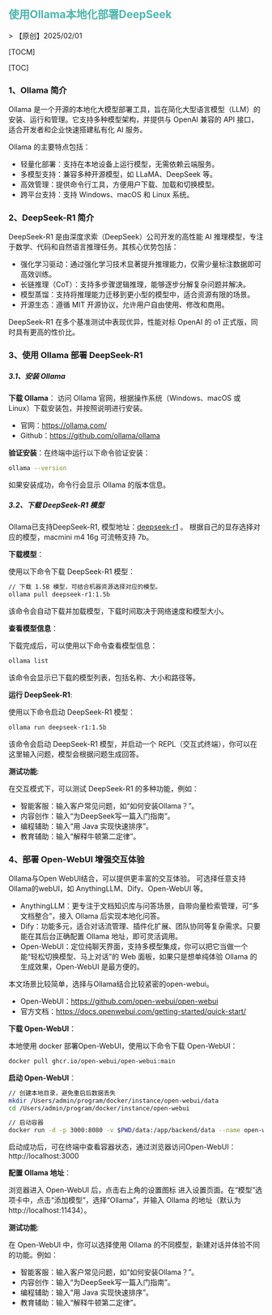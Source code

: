 <h2 style="color:#4db6ac !important" >使用Ollama本地化部署DeepSeek</h2>
> 【原创】2025/02/01

[TOCM]

[TOC]

### 1、Ollama 简介
Ollama 是一个开源的本地化大模型部署工具，旨在简化大型语言模型（LLM）的安装、运行和管理。它支持多种模型架构，并提供与 OpenAI 兼容的 API 接口，适合开发者和企业快速搭建私有化 AI 服务。

Ollama 的主要特点包括：
- 轻量化部署：支持在本地设备上运行模型，无需依赖云端服务。
- 多模型支持：兼容多种开源模型，如 LLaMA、DeepSeek 等。
- 高效管理：提供命令行工具，方便用户下载、加载和切换模型。
- 跨平台支持：支持 Windows、macOS 和 Linux 系统。

### 2、DeepSeek-R1 简介

DeepSeek-R1 是由深度求索（DeepSeek）公司开发的高性能 AI 推理模型，专注于数学、代码和自然语言推理任务。其核心优势包括：

- 强化学习驱动：通过强化学习技术显著提升推理能力，仅需少量标注数据即可高效训练。
- 长链推理（CoT）：支持多步骤逻辑推理，能够逐步分解复杂问题并解决。
- 模型蒸馏：支持将推理能力迁移到更小型的模型中，适合资源有限的场景。
- 开源生态：遵循 MIT 开源协议，允许用户自由使用、修改和商用。

DeepSeek-R1 在多个基准测试中表现优异，性能对标 OpenAI 的 o1 正式版，同时具有更高的性价比。

### 3、使用 Ollama 部署 DeepSeek-R1

##### 3.1、安装 Ollama

**下载 Ollama**： 访问 Ollama 官网，根据操作系统（Windows、macOS 或 Linux）下载安装包，并按照说明进行安装。
- 官网：https://ollama.com/
- Github：https://github.com/ollama/ollama

**验证安装**：在终端中运行以下命令验证安装：
```bash
ollama --version
```
如果安装成功，命令行会显示 Ollama 的版本信息。

##### 3.2、下载 DeepSeek-R1 模型

Ollama已支持DeepSeek-R1, 模型地址：[deepseek-r1](https://ollama.com/library/deepseek-r1) 。
根据自己的显存选择对应的模型，macmini m4 16g 可流畅支持 7b。

**下载模型**：

使用以下命令下载 DeepSeek-R1 模型：
```bash
// 下载 1.5B 模型，可结合机器资源选择对应的模型。
ollama pull deepseek-r1:1.5b
```
该命令会自动下载并加载模型，下载时间取决于网络速度和模型大小。

**查看模型信息**：

下载完成后，可以使用以下命令查看模型信息：
```bash
ollama list
```
该命令会显示已下载的模型列表，包括名称、大小和路径等。

**运行 DeepSeek-R1**:

使用以下命令启动 DeepSeek-R1 模型：
```bash
ollama run deepseek-r1:1.5b
```
该命令会启动 DeepSeek-R1 模型，并启动一个 REPL（交互式终端），你可以在这里输入问题，模型会根据问题生成回答。

**测试功能**:

在交互模式下，可以测试 DeepSeek-R1 的多种功能，例如：
- 智能客服：输入客户常见问题，如“如何安装Ollama？”。
- 内容创作：输入“为DeepSeek写一篇入门指南”。
- 编程辅助：输入“用 Java 实现快速排序”。
- 教育辅助：输入“解释牛顿第二定律”。

### 4、部署 Open-WebUI 增强交互体验

Ollama与Open WebUI结合，可以提供更丰富的交互体验。 可选择任意支持Ollama的webUI，如 AnythingLLM、Dify、Open-WebUI 等。
- AnythingLLM：更专注于文档知识库与问答场景，自带向量检索管理，可“多文档整合”，接入 Ollama 后实现本地化问答。
- Dify：功能多元，适合对话流管理、插件化扩展、团队协同等复杂需求。只要能在其后台正确配置 Ollama 地址，即可灵活调用。
- Open-WebUI：定位纯聊天界面，支持多模型集成，你可以把它当做一个能“轻松切换模型、马上对话”的 Web 面板，如果只是想单纯体验 Ollama 的生成效果，Open-WebUI 是最方便的。

本文场景比较简单，选择与Ollama结合比较紧密的open-webui。
- Open-WebUI：https://github.com/open-webui/open-webui
- 官方文档：https://docs.openwebui.com/getting-started/quick-start/

**下载 Open-WebUI**：

本地使用 docker 部署Open-WebUI，使用以下命令下载 Open-WebUI：
```bash
docker pull ghcr.io/open-webui/open-webui:main
```

**启动 Open-WebUI**：
```bash
// 创建本地目录，避免重启后数据丢失
mkdir /Users/admin/program/docker/instance/open-webui/data
cd /Users/admin/program/docker/instance/open-webui

// 启动容器
docker run -d -p 3000:8080 -v $PWD/data:/app/backend/data --name open-webui ghcr.io/open-webui/open-webui:main
```

启动成功后，可在终端中查看容器状态，通过浏览器访问Open-WebUI：http://localhost:3000 

**配置 Ollama 地址**：

浏览器进入 Open-WebUI 后，点击右上角的设置图标 进入设置页面。在“模型”选项卡中，点击“添加模型”，选择“Ollama”，并输入 Ollama 的地址（默认为 http://localhost:11434）。

**测试功能**:

在 Open-WebUI 中，你可以选择使用 Ollama 的不同模型，新建对话并体验不同的功能。例如：
- 智能客服：输入客户常见问题，如“如何安装Ollama？”。
- 内容创作：输入“为DeepSeek写一篇入门指南”。
- 编程辅助：输入“用 Java 实现快速排序”。
- 教育辅助：输入“解释牛顿第二定律”。



